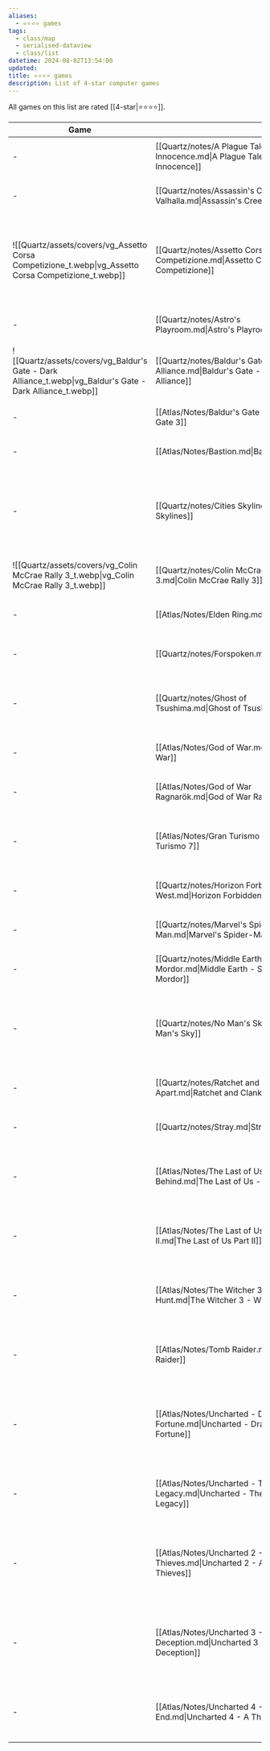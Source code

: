 ```yaml
---
aliases:
  - ⭐️⭐️⭐️⭐️ games
tags:
  - class/map
  - serialised-dataview
  - class/list
datetime: 2024-08-02T13:54:00
updated: 
title: ⭐️⭐️⭐️⭐️ games
description: List of 4-star computer games
---
```

All games on this list are rated [[4-star|⭐️⭐️⭐️⭐️]].

<!-- QueryToSerialize: table without id embed(link(thumbnail)) as Game, file.link as "", platform as Platform from #class/video-game where contains(rating, [[4-star]]) sort file.name -->
<!-- SerializedQuery: table without id embed(link(thumbnail)) as Game, file.link as "", platform as Platform from #class/video-game where contains(rating, [[4-star]]) sort file.name -->

| Game                                                                                                       |                                                                                      | Platform                                                                                                                                                                                  |
| ---------------------------------------------------------------------------------------------------------- | ------------------------------------------------------------------------------------ | ----------------------------------------------------------------------------------------------------------------------------------------------------------------------------------------- |
| \-                                                                                                         | [[Quartz/notes/A Plague Tale - Innocence.md\|A Plague Tale - Innocence]]             | <ul><li>[[Quartz/notes/PlayStation 5.md\|PlayStation 5]]</li></ul>                                                                                                                       |
| \-                                                                                                         | [[Quartz/notes/Assassin's Creed Valhalla.md\|Assassin's Creed Valhalla]]             | <ul><li>[[Quartz/notes/PlayStation 5.md\|PlayStation 5]]</li></ul>                                                                                                                       |
| ![[Quartz/assets/covers/vg_Assetto Corsa Competizione_t.webp\|vg_Assetto Corsa Competizione_t.webp]]       | [[Quartz/notes/Assetto Corsa Competizione.md\|Assetto Corsa Competizione]]           | <ul><li>[[Atlas/Notes/PlayStation 4.md\|PlayStation 4]]</li><li>[[Quartz/notes/PlayStation 5.md\|PlayStation 5]]</li><li>[[+/Microsoft Windows.md\|Microsoft Windows]]</li></ul>       |
| \-                                                                                                         | [[Quartz/notes/Astro's Playroom.md\|Astro's Playroom]]                               | <ul><li>[[Quartz/notes/PlayStation 5.md\|PlayStation 5]]</li></ul>                                                                                                                       |
| ![[Quartz/assets/covers/vg_Baldur's Gate - Dark Alliance_t.webp\|vg_Baldur's Gate - Dark Alliance_t.webp]] | [[Quartz/notes/Baldur's Gate - Dark Alliance.md\|Baldur's Gate - Dark Alliance]]     | <ul><li>[[Quartz/notes/PlayStation 2.md\|PlayStation 2]]</li></ul>                                                                                                                       |
| \-                                                                                                         | [[Atlas/Notes/Baldur's Gate 3.md\|Baldur's Gate 3]]                                  | <ul><li>[[Quartz/notes/PlayStation 5.md\|PlayStation 5]]</li></ul>                                                                                                                       |
| \-                                                                                                         | [[Atlas/Notes/Bastion.md\|Bastion]]                                                  | <ul><li>[[iOS\|iOS]]</li></ul>                                                                                                                                                           |
| \-                                                                                                         | [[Quartz/notes/Cities Skylines.md\|Cities Skylines]]                                 | <ul><li>[[Atlas/Notes/PlayStation 4.md\|PlayStation 4]]</li><li>[[Quartz/notes/PlayStation 5.md\|PlayStation 5]]</li><li>[[+/Microsoft Windows.md\|Microsoft Windows]]</li></ul>       |
| ![[Quartz/assets/covers/vg_Colin McCrae Rally 3_t.webp\|vg_Colin McCrae Rally 3_t.webp]]                   | [[Quartz/notes/Colin McCrae Rally 3.md\|Colin McCrae Rally 3]]                       | <ul><li>[[Quartz/notes/PlayStation 2.md\|PlayStation 2]]</li></ul>                                                                                                                       |
| \-                                                                                                         | [[Atlas/Notes/Elden Ring.md\|Elden Ring]]                                            | <ul><li>[[Quartz/notes/PlayStation 5.md\|PlayStation 5]]</li></ul>                                                                                                                       |
| \-                                                                                                         | [[Quartz/notes/Forspoken.md\|Forspoken]]                                             | <ul><li>[[Quartz/notes/PlayStation 5.md\|PlayStation 5]]</li></ul>                                                                                                                       |
| \-                                                                                                         | [[Quartz/notes/Ghost of Tsushima.md\|Ghost of Tsushima]]                             | <ul><li>[[Atlas/Notes/PlayStation 4.md\|PlayStation 4]]</li><li>[[Quartz/notes/PlayStation 5.md\|PlayStation 5]]</li></ul>                                                              |
| \-                                                                                                         | [[Atlas/Notes/God of War.md\|God of War]]                                            | <ul><li>[[Atlas/Notes/PlayStation 4.md\|PlayStation 4]]</li></ul>                                                                                                                        |
| \-                                                                                                         | [[Atlas/Notes/God of War Ragnarök.md\|God of War Ragnarök]]                          | <ul><li>[[Quartz/notes/PlayStation 5.md\|PlayStation 5]]</li></ul>                                                                                                                       |
| \-                                                                                                         | [[Atlas/Notes/Gran Turismo 7.md\|Gran Turismo 7]]                                    | <ul><li>[[Quartz/notes/PlayStation 5.md\|PlayStation 5]]</li><li>[[Atlas/Notes/PlayStation VR2.md\|PlayStation VR2]]</li></ul>                                                          |
| \-                                                                                                         | [[Quartz/notes/Horizon Forbidden West.md\|Horizon Forbidden West]]                   | <ul><li>[[Quartz/notes/PlayStation 5.md\|PlayStation 5]]</li></ul>                                                                                                                       |
| \-                                                                                                         | [[Quartz/notes/Marvel's Spider-Man.md\|Marvel's Spider-Man]]                         | <ul><li>[[Atlas/Notes/PlayStation 4.md\|PlayStation 4]]</li></ul>                                                                                                                        |
| \-                                                                                                         | [[Quartz/notes/Middle Earth - Shadow of Mordor.md\|Middle Earth - Shadow of Mordor]] | <ul><li>[[Atlas/Notes/PlayStation 4.md\|PlayStation 4]]</li></ul>                                                                                                                        |
| \-                                                                                                         | [[Quartz/notes/No Man's Sky.md\|No Man's Sky]]                                       | <ul><li>[[Atlas/Notes/PlayStation 4.md\|PlayStation 4]]</li><li>[[Quartz/notes/PlayStation 5.md\|PlayStation 5]]</li><li>[[Atlas/Notes/PlayStation VR2.md\|PlayStation VR2]]</li></ul> |
| \-                                                                                                         | [[Quartz/notes/Ratchet and Clank - Rift Apart.md\|Ratchet and Clank - Rift Apart]]   | <ul><li>[[Quartz/notes/PlayStation 5.md\|PlayStation 5]]</li></ul>                                                                                                                       |
| \-                                                                                                         | [[Quartz/notes/Stray.md\|Stray]]                                                     | <ul><li>[[Quartz/notes/PlayStation 5.md\|PlayStation 5]]</li></ul>                                                                                                                       |
| \-                                                                                                         | [[Atlas/Notes/The Last of Us - Left Behind.md\|The Last of Us - Left Behind]]        | <ul><li>[[Atlas/Notes/PlayStation 4.md\|PlayStation 4]]</li><li>[[Quartz/notes/PlayStation 5.md\|PlayStation 5]]</li></ul>                                                              |
| \-                                                                                                         | [[Atlas/Notes/The Last of Us Part II.md\|The Last of Us Part II]]                    | <ul><li>[[Atlas/Notes/PlayStation 4.md\|PlayStation 4]]</li><li>[[Quartz/notes/PlayStation 5.md\|PlayStation 5]]</li></ul>                                                              |
| \-                                                                                                         | [[Atlas/Notes/The Witcher 3 - Wild Hunt.md\|The Witcher 3 - Wild Hunt]]              | <ul><li>[[Atlas/Notes/PlayStation 4.md\|PlayStation 4]]</li><li>[[Quartz/notes/PlayStation 5.md\|PlayStation 5]]</li></ul>                                                              |
| \-                                                                                                         | [[Atlas/Notes/Tomb Raider.md\|Tomb Raider]]                                          | <ul><li>[[Atlas/Notes/PlayStation 3.md\|PlayStation 3]]</li><li>[[Atlas/Notes/PlayStation 4.md\|PlayStation 4]]</li></ul>                                                               |
| \-                                                                                                         | [[Atlas/Notes/Uncharted - Drake's Fortune.md\|Uncharted - Drake's Fortune]]          | <ul><li>[[Atlas/Notes/PlayStation 3.md\|PlayStation 3]]</li><li>[[Atlas/Notes/PlayStation 4.md\|PlayStation 4]]</li><li>[[Quartz/notes/PlayStation 5.md\|PlayStation 5]]</li></ul>     |
| \-                                                                                                         | [[Atlas/Notes/Uncharted - The Lost Legacy.md\|Uncharted - The Lost Legacy]]          | <ul><li>[[Atlas/Notes/PlayStation 4.md\|PlayStation 4]]</li><li>[[Quartz/notes/PlayStation 5.md\|PlayStation 5]]</li></ul>                                                              |
| \-                                                                                                         | [[Atlas/Notes/Uncharted 2 - Among Thieves.md\|Uncharted 2 - Among Thieves]]          | <ul><li>[[Atlas/Notes/PlayStation 3.md\|PlayStation 3]]</li><li>[[Atlas/Notes/PlayStation 4.md\|PlayStation 4]]</li><li>[[Quartz/notes/PlayStation 5.md\|PlayStation 5]]</li></ul>     |
| \-                                                                                                         | [[Atlas/Notes/Uncharted 3 - Drake's Deception.md\|Uncharted 3 - Drake's Deception]]  | <ul><li>[[Atlas/Notes/PlayStation 3.md\|PlayStation 3]]</li><li>[[Atlas/Notes/PlayStation 4.md\|PlayStation 4]]</li><li>[[Quartz/notes/PlayStation 5.md\|PlayStation 5]]</li></ul>     |
| \-                                                                                                         | [[Atlas/Notes/Uncharted 4 - A Thief's End.md\|Uncharted 4 - A Thief's End]]          | <ul><li>[[Atlas/Notes/PlayStation 4.md\|PlayStation 4]]</li><li>[[Quartz/notes/PlayStation 5.md\|PlayStation 5]]</li></ul>                                                              |
<!-- SerializedQuery END -->

